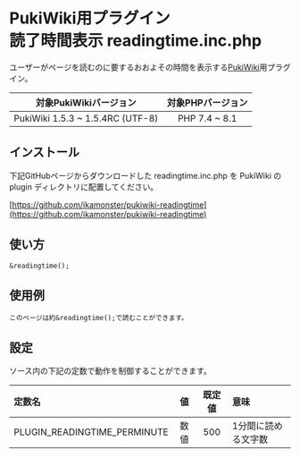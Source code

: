 # PukiWiki用プラグイン<br>読了時間表示 readingtime.inc.php

ユーザーがページを読むのに要するおおよその時間を表示する[PukiWiki](https://pukiwiki.osdn.jp/)用プラグイン。

|対象PukiWikiバージョン|対象PHPバージョン|
|:---:|:---:|
|PukiWiki 1.5.3 ~ 1.5.4RC (UTF-8)|PHP 7.4 ~ 8.1|

## インストール

下記GitHubページからダウンロードした readingtime.inc.php を PukiWiki の plugin ディレクトリに配置してください。

[https://github.com/ikamonster/pukiwiki-readingtime](https://github.com/ikamonster/pukiwiki-readingtime)

## 使い方

```
&readingtime();
```

## 使用例

```
このページは約&readingtime();で読むことができます。
```

## 設定

ソース内の下記の定数で動作を制御することができます。

|定数名|値|既定値|意味|
|:---|:---:|:---:|:---|
|PLUGIN_READINGTIME_PERMINUTE|数値|500|1分間に読める文字数|

